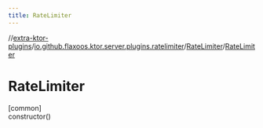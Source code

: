 ```yaml
---
title: RateLimiter
---
```

//[extra-ktor-plugins](../../../index.md)/[io.github.flaxoos.ktor.server.plugins.ratelimiter](../index.md)/[RateLimiter](index.md)/[RateLimiter](-rate-limiter.md)



# RateLimiter



[common]\
constructor()




